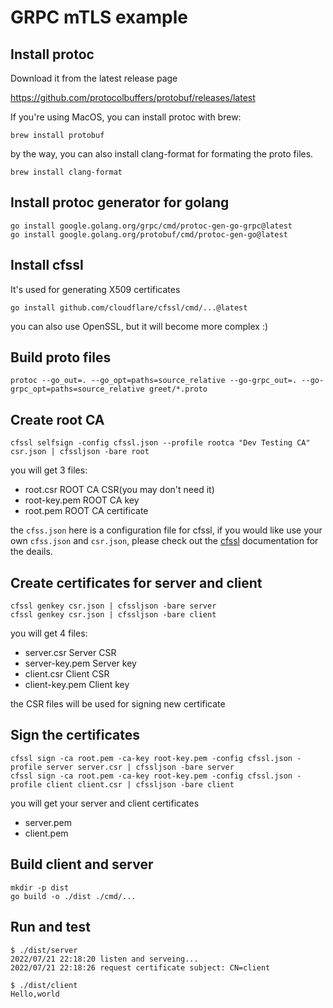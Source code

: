# GRPC mTLS example

## Install protoc

Download it from the latest release page

https://github.com/protocolbuffers/protobuf/releases/latest

If you're using MacOS, you can install protoc with brew:

```
brew install protobuf
```

by the way, you can also install clang-format for formating the proto files.

```
brew install clang-format
```

## Install protoc generator for golang

```
go install google.golang.org/grpc/cmd/protoc-gen-go-grpc@latest
go install google.golang.org/protobuf/cmd/protoc-gen-go@latest
```

## Install cfssl

It's used for generating X509 certificates

```
go install github.com/cloudflare/cfssl/cmd/...@latest
```

you can also use OpenSSL, but it will become more complex :)

## Build proto files

```
protoc --go_out=. --go_opt=paths=source_relative --go-grpc_out=. --go-grpc_opt=paths=source_relative greet/*.proto
```

## Create root CA

```
cfssl selfsign -config cfssl.json --profile rootca "Dev Testing CA" csr.json | cfssljson -bare root
```

you will get 3 files:

- root.csr ROOT CA CSR(you may don't need it)
- root-key.pem ROOT CA key
- root.pem ROOT CA certificate

the `cfss.json` here is a configuration file for cfssl, if you would like use your own `cfss.json` and `csr.json`, please check out the [cfssl](https://github.com/cloudflare/cfssl) documentation for the deails.

## Create certificates for server and client

```
cfssl genkey csr.json | cfssljson -bare server
cfssl genkey csr.json | cfssljson -bare client
```

you will get 4 files:

- server.csr Server CSR
- server-key.pem Server key
- client.csr Client CSR
- client-key.pem Client key

the CSR files will be used for signing new certificate

## Sign the certificates

```
cfssl sign -ca root.pem -ca-key root-key.pem -config cfssl.json -profile server server.csr | cfssljson -bare server
cfssl sign -ca root.pem -ca-key root-key.pem -config cfssl.json -profile client client.csr | cfssljson -bare client
```

you will get your server and client certificates

- server.pem
- client.pem

## Build client and server

```
mkdir -p dist
go build -o ./dist ./cmd/...
```

## Run and test

```console
$ ./dist/server
2022/07/21 22:18:20 listen and serveing...
2022/07/21 22:18:26 request certificate subject: CN=client
```

```console
$ ./dist/client
Hello,world
```
